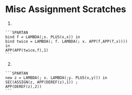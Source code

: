 # Misc Assignment Scratches

1.

    ```SPARTAN
    bind f = LAMBDA(;x. PLUS(x,x)) in
    bind twice = LAMBDA(; f. LAMBDA(; x. APP(f,APP(f,x))))
    in
    APP(APP(twice,f),1)
    ```

2.

    ```SPARTAN
    new z = LAMBDA(; x. LAMBDA(;y. PLUS(x,y))) in
    SEC(ASSIGN(z, APP(DEREF(z),1)) ;
    APP(DEREF(z),2))
    ```


